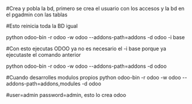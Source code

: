 
#Crea y pobla la bd, primero se crea el usuario con los accesos y la bd en el pgadmin con las tablas

#Esto reinicia toda la BD igual

python odoo-bin -r odoo -w odoo --addons-path=addons -d odoo -i base

#Con esto ejecutas ODOO ya no es necesario el -i base porque ya ejecutaste el comando anterior 

python odoo-bin -r odoo -w odoo --addons-path=addons -d odoo 

#Cuando desarrolles modulos propios
python odoo-bin -r odoo -w odoo --addons-path=addons,modules -d odoo 



#user=admin password=admin, esto lo crea odoo
